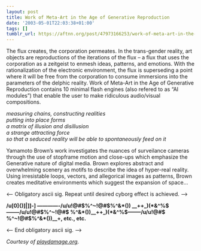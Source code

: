 ```yaml
---
layout: post
title: Work of Meta-Art in the Age of Generative Reproduction
date: '2003-05-01T22:03:38+01:00'
tags: []
tumblr_url: https://aftnn.org/post/47973166253/work-of-meta-art-in-the-age-of-generative-reproduction
---
```

<p>The flux creates, the corporation  permeates.  In the trans-gender  reality, art objects are reproductions of the iterations of the flux &ndash; a flux that uses the corporation as a zeitgeist to enmesh ideas, patterns, and emotions.  With the rationalization of the electronic environment, the flux is superseding a point where it will be free from the corporation to consume immersions into the parameters of the delphic reality.  Work of Meta-Art in the Age of Generative Reproduction contains 10 minimal flash engines (also refered to as &ldquo;AI modules&rdquo;) that enable the user to make ridiculous audio/visual compositions.</p>
<p><i>
measuring chains, constructing realities<br/>
putting into place forms<br/>
a matrix of illusion and disillusion<br/>
a strange attracting force<br/>
so that a seduced reality will be able to spontaneously feed on it
</i></p>
<p>Yamamoto  Brown&rsquo;s work investigates the nuances of surveilance cameras through the use of stopframe motion and close-ups which emphasize the Generative nature of digital media. Brown explores abstract and overwhelming scenery as motifs to describe the idea of hyper-real reality. Using irresistable loops, vectors, and allegorical images as patterns, Brown creates meditative environments which suggest the expansion of space&hellip;</p>
<p>&lt;&ndash; Obligatory ascii sig.  Repeat until desired cyborg effect is achieved. &ndash;&gt;</p>
<p><b>/u[0]{)]|]]-] &mdash;&mdash;&mdash;&mdash;-/u/u!@#$%^~!@#$%^&amp;*()) __++_)(*&amp;^%$&mdash;&mdash;&ndash;/u/u!@#$%^~!@#$ %^&amp;*())__++_)(*&amp;^%$&mdash;&mdash;&ndash;/u/u!@#$ %^~!@#$%^&amp;*())__+, etc., etc.</b></p>
<p>&lt;&ndash; End obligatory ascii sig. &ndash;&gt;</p>
<p><i>Courtesy of <a href="http://playdamage.org/market-o-matic/">playdamage.org</a></i>.</p>
